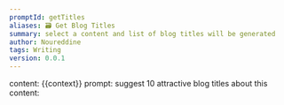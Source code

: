 ```yaml
---
promptId: getTitles
aliases: 🗃️ Get Blog Titles
summary: select a content and list of blog titles will be generated
author: Noureddine
tags: Writing
version: 0.0.1
---
```

content: 
{{context}}
prompt:
suggest 10 attractive blog titles about this content: